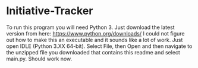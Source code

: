 # Initiative-Tracker
To run this program you will need Python 3. Just download the latest version from here: https://www.python.org/downloads/
I could not figure out how to make this an executable and it sounds like a lot of work. Just open IDLE (Python 3.XX 64-bit). 
Select File, then Open and then navigate to the unzipped file you downloaded that contains this readme and select main.py. Should work now.
